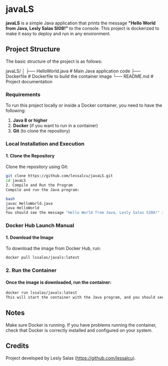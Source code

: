 # javaLS

**javaLS** is a simple Java application that prints the message **"Hello World from Java, Lesly Salas SI08!"** to the console. This project is dockerized to make it easy to deploy and run in any environment.

## Project Structure

The basic structure of the project is as follows:

javaLS/
│
├── HelloWorld.java # Main Java application code
├── Dockerfile # Dockerfile to build the container image
└── README.md # Project documentation

### Requirements

To run this project locally or inside a Docker container, you need to have the following:

1. **Java 8 or higher**
2. **Docker** (if you want to run in a container)
3. **Git** (to clone the repository)

### Local Installation and Execution

#### 1. Clone the Repository

Clone the repository using Git:

```bash
git clone https://github.com/lessalcu/javaLS.git
cd javaLS
2. Compile and Run the Program
Compile and run the Java program:

bash
javac HelloWorld.java
java HelloWorld
You should see the message "Hello World from Java, Lesly Salas SI08!" in the console.
```
### Docker Hub Launch Manual

#### 1. Download the Image
To download the image from Docker Hub, run:

```bash
docker pull lssalas/javals:latest
```

### 2. Run the Container
#### Once the image is downloaded, run the container:

```bash
docker run lssalas/javals:latest
This will start the container with the Java program, and you should see the message in the console.
```
## Notes
Make sure Docker is running.
If you have problems running the container, check that Docker is correctly installed and configured on your system.

## Credits
Project developed by Lesly Salas (https://github.com/lessalcu).